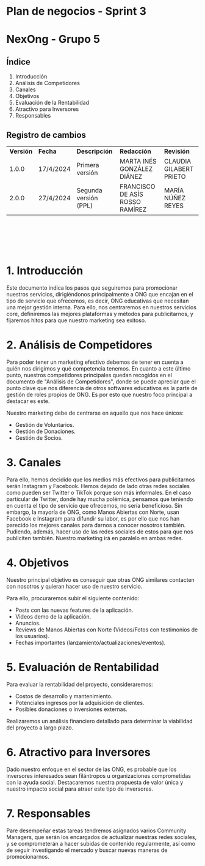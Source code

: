 
# Plan de negocios - Sprint 3
# NexOng - Grupo 5



## Índice

1. Introducción
2. Análisis de Competidores
3. Canales
4. Objetivos
5. Evaluación de la Rentabilidad
6. Atractivo para Inversores
7. Responsables

   

## Registro de cambios

<table>
  <tr>
   <td><strong>Versión</strong>
   </td>
   <td><strong>Fecha</strong>
   </td>
   <td><strong>Descripción</strong>
   </td>
   <td><strong>Redacción</strong>
   </td>
   <td><strong>Revisión</strong>
   </td>
  </tr>
  <tr>
   <td>1.0.0</td>
   <td>17/4/2024</td>
   <td>Primera versión</td>
   <td>MARTA INÉS GONZÁLEZ DIÁNEZ</td>
   <td>CLAUDIA GILABERT PRIETO</td>
  </tr>
    <tr>
   <td>2.0.0</td>
   <td>27/4/2024</td>
   <td>Segunda versión (PPL)</td>
   <td>FRANCISCO DE ASÍS ROSSO RAMÍREZ</td>
   <td>MARÍA NÚÑEZ REYES</td>
  </tr>
</table>



<br/>

# 

<br/>



#  1. Introducción 

Este documento indica los pasos que seguiremos para promocionar nuestros servicios, dirigiéndonos principalmente a ONG que encajan en el tipo de servicio que ofrecemos, es decir, ONG educativas que necesitan una mejor gestión interna. Para ello, nos centraremos en nuestros servicios core, definiremos las mejores plataformas y métodos para publicitarnos, y fijaremos hitos para que nuestro marketing sea exitoso.


# 2. Análisis de Competidores

Para poder tener un marketing efectivo debemos de tener en cuenta a quién nos dirigimos y qué competencia tenemos. En cuanto a este último punto, nuestros competidores principales quedan recogidos en el documento de "Análisis de Competidores", donde se puede apreciar que el punto clave que nos diferencia de otros softwares educativos es la parte de gestión de roles propios de ONG. Es por esto que nuestro foco principal a destacar es este.

Nuestro marketing debe de centrarse en aquello que nos hace únicos:

- Gestión de Voluntarios.
- Gestión de Donaciones.
- Gestión de Socios.


# 3. Canales

Para ello, hemos decidido que los medios más efectivos para publicitarnos serán Instagram y Facebook. Hemos dejado de lado otras redes sociales como pueden ser Twitter o TikTok porque son más informales. En el caso particular de Twitter, donde hay mucha polémica, pensamos que teniendo en cuenta el tipo de servicio que ofrecemos, no sería beneficioso. Sin embargo, la mayoría de ONG, como Manos Abiertas con Norte, usan Facebook e Instagram para difundir su labor, es por ello que nos han parecido los mejores canales para darnos a conocer nosotros también. Pudiendo, además, hacer uso de las redes sociales de estos para que nos publiciten también. Nuestro marketing irá en paralelo en ambas redes. 


# 4. Objetivos

Nuestro principal objetivo es conseguir que otras ONG similares contacten con nosotros y quieran hacer uso de nuestro servicio.

Para ello, procuraremos subir el siguiente contenido:

- Posts con las nuevas features de la aplicación.
- Videos demo de la aplicación.
- Anuncios.
- Reviews de Manos Abiertas con Norte (Videos/Fotos con testimonios de los usuarios).
- Fechas importantes (lanzamiento/actualizaciones/eventos).


# 5. Evaluación de Rentabilidad

Para evaluar la rentabilidad del proyecto, consideraremos:

- Costos de desarrollo y mantenimiento.
- Potenciales ingresos por la adquisición de clientes.
- Posibles donaciones o inversiones externas.

Realizaremos un análisis financiero detallado para determinar la viabilidad del proyecto a largo plazo.


# 6. Atractivo para Inversores

Dado nuestro enfoque en el sector de las ONG, es probable que los inversores interesados sean filántropos u organizaciones comprometidas con la ayuda social. Destacaremos nuestra propuesta de valor única y nuestro impacto social para atraer este tipo de inversores.


# 7. Responsables

Pare desempeñar estas tareas tendremos asignados varios Community Managers, que serán los encargados de actualizar nuestras redes sociales, y se comprometerán a hacer subidas de contenido regularmente, así como de seguir investigando el mercado y buscar nuevas maneras de promocionarnos.
